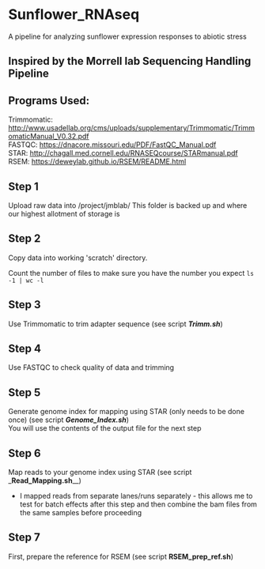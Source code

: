 # Sunflower_RNAseq
A pipeline for analyzing sunflower expression responses to abiotic stress
## Inspired by the Morrell lab Sequencing Handling Pipeline

## Programs Used:  
Trimmomatic: http://www.usadellab.org/cms/uploads/supplementary/Trimmomatic/TrimmomaticManual_V0.32.pdf  
FASTQC: https://dnacore.missouri.edu/PDF/FastQC_Manual.pdf  
STAR: http://chagall.med.cornell.edu/RNASEQcourse/STARmanual.pdf  
RSEM: https://deweylab.github.io/RSEM/README.html

## Step 1
Upload raw data into /project/jmblab/
This folder is backed up and where our highest allotment of storage is

## Step 2
Copy data into working 'scratch' directory.

Count the number of files to make sure you have the number you expect
`ls -1 | wc -l`

## Step 3
Use Trimmomatic to trim adapter sequence (see script _**Trimm.sh**_)

## Step 4
Use FASTQC to check quality of data and trimming

## Step 5
Generate genome index for mapping using STAR (only needs to be done once) (see script _**Genome_Index.sh**_)  
You will use the contents of the output file for the next step

## Step 6
Map reads to your genome index using STAR (see script _**Read_Mapping.sh**__)
  - I mapped reads from separate lanes/runs separately - this allows me to test for batch effects after this step and then combine the bam files from the same samples before proceeding

## Step 7
First, prepare the reference for RSEM (see script __**RSEM_prep_ref.sh**__)